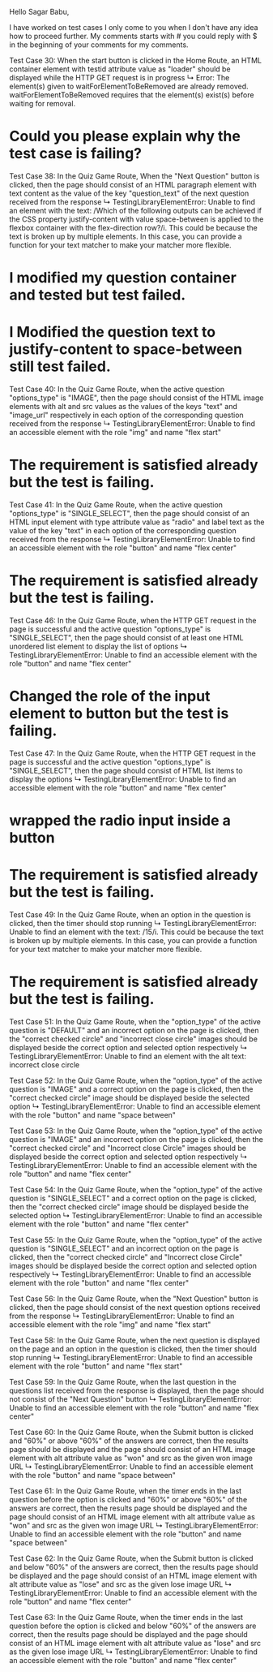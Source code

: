 Hello Sagar Babu,

I have worked on test cases I only come to you when I don't have any idea how to
proceed further. My comments starts with # you could reply with $ in the
beginning of your comments for my comments.

Test Case 30: When the start button is clicked in the Home Route, an HTML
container element with testid attribute value as "loader" should be displayed
while the HTTP GET request is in progress ↳ Error: The element(s) given to
waitForElementToBeRemoved are already removed. waitForElementToBeRemoved
requires that the element(s) exist(s) before waiting for removal.

# Could you please explain why the test case is failing?

Test Case 38: In the Quiz Game Route, When the "Next Question" button is
clicked, then the page should consist of an HTML paragraph element with text
content as the value of the key "question_text" of the next question received
from the response ↳ TestingLibraryElementError: Unable to find an element with
the text: /Which of the following outputs can be achieved if the CSS property
justify-content with value space-between is applied to the flexbox container
with the flex-direction row?/i. This could be because the text is broken up by
multiple elements. In this case, you can provide a function for your text
matcher to make your matcher more flexible.

# I modified my question container and tested but test failed.

# I Modified the question text to justify-content to space-between still test failed.

Test Case 40: In the Quiz Game Route, when the active question "options_type" is
"IMAGE", then the page should consist of the HTML image elements with alt and
src values as the values of the keys "text" and "image_url" respectively in each
option of the corresponding question received from the response ↳
TestingLibraryElementError: Unable to find an accessible element with the role
"img" and name "flex start"

# The requirement is satisfied already but the test is failing.

Test Case 41: In the Quiz Game Route, when the active question "options_type" is
"SINGLE_SELECT", then the page should consist of an HTML input element with type
attribute value as "radio" and label text as the value of the key "text" in each
option of the corresponding question received from the response ↳
TestingLibraryElementError: Unable to find an accessible element with the role
"button" and name "flex center"

# The requirement is satisfied already but the test is failing.

Test Case 46: In the Quiz Game Route, when the HTTP GET request in the page is
successful and the active question "options_type" is "SINGLE_SELECT", then the
page should consist of at least one HTML unordered list element to display the
list of options ↳ TestingLibraryElementError: Unable to find an accessible
element with the role "button" and name "flex center"

# Changed the role of the input element to button but the test is failing.

Test Case 47: In the Quiz Game Route, when the HTTP GET request in the page is
successful and the active question "options_type" is "SINGLE_SELECT", then the
page should consist of HTML list items to display the options ↳
TestingLibraryElementError: Unable to find an accessible element with the role
"button" and name "flex center"

# wrapped the radio input inside a button

# The requirement is satisfied already but the test is failing.

Test Case 49: In the Quiz Game Route, when an option in the question is clicked,
then the timer should stop running ↳ TestingLibraryElementError: Unable to find
an element with the text: /15/i. This could be because the text is broken up by
multiple elements. In this case, you can provide a function for your text
matcher to make your matcher more flexible.

# The requirement is satisfied already but the test is failing.

Test Case 51: In the Quiz Game Route, when the "option_type" of the active
question is "DEFAULT" and an incorrect option on the page is clicked, then the
"correct checked circle" and "incorrect close circle" images should be displayed
beside the correct option and selected option respectively ↳
TestingLibraryElementError: Unable to find an element with the alt text:
incorrect close circle

Test Case 52: In the Quiz Game Route, when the "option_type" of the active
question is "IMAGE" and a correct option on the page is clicked, then the
"correct checked circle" image should be displayed beside the selected option ↳
TestingLibraryElementError: Unable to find an accessible element with the role
"button" and name "space between"

Test Case 53: In the Quiz Game Route, when the "option_type" of the active
question is "IMAGE" and an incorrect option on the page is clicked, then the
"correct checked circle" and "Incorrect close Circle" images should be displayed
beside the correct option and selected option respectively ↳
TestingLibraryElementError: Unable to find an accessible element with the role
"button" and name "flex center"

Test Case 54: In the Quiz Game Route, when the "option_type" of the active
question is "SINGLE_SELECT" and a correct option on the page is clicked, then
the "correct checked circle" image should be displayed beside the selected
option ↳ TestingLibraryElementError: Unable to find an accessible element with
the role "button" and name "flex center"

Test Case 55: In the Quiz Game Route, when the "option_type" of the active
question is "SINGLE_SELECT" and an incorrect option on the page is clicked, then
the "correct checked circle" and "Incorrect close Circle" images should be
displayed beside the correct option and selected option respectively ↳
TestingLibraryElementError: Unable to find an accessible element with the role
"button" and name "flex center"

Test Case 56: In the Quiz Game Route, when the "Next Question" button is
clicked, then the page should consist of the next question options received from
the response ↳ TestingLibraryElementError: Unable to find an accessible element
with the role "img" and name "flex start"

Test Case 58: In the Quiz Game Route, when the next question is displayed on the
page and an option in the question is clicked, then the timer should stop
running ↳ TestingLibraryElementError: Unable to find an accessible element with
the role "button" and name "flex start"

Test Case 59: In the Quiz Game Route, when the last question in the questions
list received from the response is displayed, then the page should not consist
of the "Next Question" button ↳ TestingLibraryElementError: Unable to find an
accessible element with the role "button" and name "flex center"

Test Case 60: In the Quiz Game Route, when the Submit button is clicked and
"60%" or above "60%" of the answers are correct, then the results page should be
displayed and the page should consist of an HTML image element with alt
attribute value as "won" and src as the given won image URL ↳
TestingLibraryElementError: Unable to find an accessible element with the role
"button" and name "space between"

Test Case 61: In the Quiz Game Route, when the timer ends in the last question
before the option is clicked and "60%" or above "60%" of the answers are
correct, then the results page should be displayed and the page should consist
of an HTML image element with alt attribute value as "won" and src as the given
won image URL ↳ TestingLibraryElementError: Unable to find an accessible element
with the role "button" and name "space between"

Test Case 62: In the Quiz Game Route, when the Submit button is clicked and
below "60%" of the answers are correct, then the results page should be
displayed and the page should consist of an HTML image element with alt
attribute value as "lose" and src as the given lose image URL ↳
TestingLibraryElementError: Unable to find an accessible element with the role
"button" and name "flex center"

Test Case 63: In the Quiz Game Route, when the timer ends in the last question
before the option is clicked and below "60%" of the answers are correct, then
the results page should be displayed and the page should consist of an HTML
image element with alt attribute value as "lose" and src as the given lose image
URL ↳ TestingLibraryElementError: Unable to find an accessible element with the
role "button" and name "flex center"
